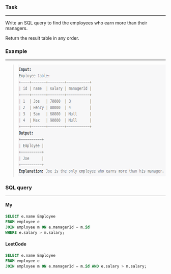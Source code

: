 ### Task

___

Write an SQL query to find the employees who earn more than their managers.

Return the result table in any order.

### Example

___

> <img src="example.PNG" width="599" height="351">

### SQL query

___

#### My

```sql
SELECT e.name Employee
FROM employee e
JOIN employee m ON e.managerId = m.id
WHERE e.salary > m.salary;
```

#### LeetCode

```sql
SELECT e.name Employee
FROM employee e
JOIN employee m ON e.managerId = m.id AND e.salary > m.salary;
```
